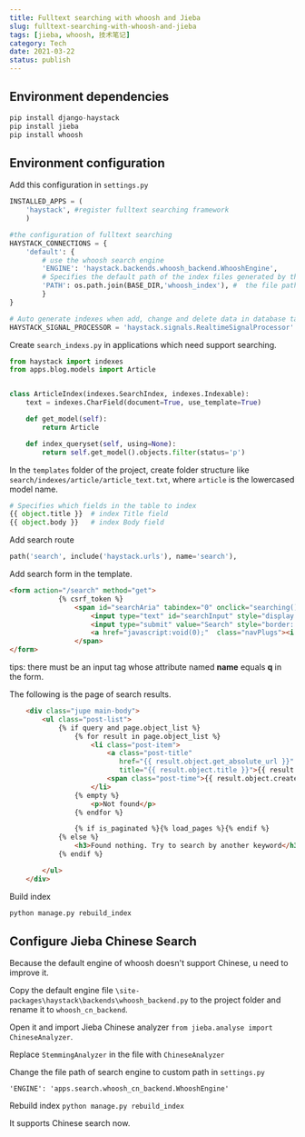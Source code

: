 ```yaml
---
title: Fulltext searching with whoosh and Jieba
slug: fulltext-searching-with-whoosh-and-jieba
tags: [jieba, whoosh, 技术笔记]
category: Tech
date: 2021-03-22
status: publish
---
```

## Environment dependencies

```python
pip install django-haystack
pip install jieba
pip install whoosh
```
## Environment configuration
Add this configuration in `settings.py`

```python
INSTALLED_APPS = (
	'haystack',	#register fulltext searching framework
	)

#the configuration of fulltext searching
HAYSTACK_CONNECTIONS = {
	'default': {
		# use the whoosh search engine
		'ENGINE': 'haystack.backends.whoosh_backend.WhooshEngine',
		# Specifies the default path of the index files generated by the index data corresponding to the keyword. When using the custom index file, write the custom file path here.
		'PATH': os.path.join(BASE_DIR,'whoosh_index'), #  the file path of the index files.
		}
}

# Auto generate indexes when add, change and delete data in database tables.
HAYSTACK_SIGNAL_PROCESSOR = 'haystack.signals.RealtimeSignalProcessor'

```

Create `search_indexs.py` in applications which need support searching.
```python
from haystack import indexes
from apps.blog.models import Article


class ArticleIndex(indexes.SearchIndex, indexes.Indexable):
    text = indexes.CharField(document=True, use_template=True)

    def get_model(self):
        return Article

    def index_queryset(self, using=None):
        return self.get_model().objects.filter(status='p')
```

In the `templates` folder of the project, create folder structure like `search/indexes/article/article_text.txt`, where `article` is the lowercased model name.

```python
# Specifies which fields in the table to index
{{ object.title }}	# index Title field
{{ object.body }}	# index Body field
```

Add search route
```python
path('search', include('haystack.urls'), name='search'),

```

Add search form in the template.

```html
<form action="/search" method="get">
            {% csrf_token %}
                <span id="searchAria" tabindex="0" onclick="searching()" onblur="offsearch()">
                    <input type="text" id="searchInput" style="display: none; border: none;" name="q">
                    <input type="submit" value="Search" style="border: none; display: none;" id="submitInput">
                    <a href="javascript:void(0);"  class="navPlugs"><i class="fa fa-search" aria-hidden="true"></i></a>
                </span>
</form>
```
tips: there must be an input tag whose attribute named **name** equals **q** in the form.

The following is the page of search results.

```html
    <div class="jupe main-body">
        <ul class="post-list">
            {% if query and page.object_list %}
                {% for result in page.object_list %}
                    <li class="post-item">
                        <a class="post-title"
                           href="{{ result.object.get_absolute_url }}"
                           title="{{ result.object.title }}">{{ result.object.title | truncatesmart:34 }}</a>
                        <span class="post-time">{{ result.object.create_time | date:"Y.m.d" }}</span>
                    </li>
                {% empty %}
                    <p>Not found</p>
                {% endfor %}

                {% if is_paginated %}{% load_pages %}{% endif %}
            {% else %}
                <h3>Found nothing. Try to search by another keyword</h3>
            {% endif %}

        </ul>
    </div>

```

Build index
```python
python manage.py rebuild_index

```

## Configure Jieba Chinese Search
Because the default engine of whoosh doesn't support Chinese, u need to improve it.

Copy the default engine file `\site-packages\haystack\backends\whoosh_backend.py` to the project folder and rename it to `whoosh_cn_backend`.

Open it and import Jieba Chinese analyzer `from jieba.analyse import ChineseAnalyzer`.

Replace `StemmingAnalyzer` in the file with `ChineseAnalyzer`

Change the file path of search engine to custom path in `settings.py`

`'ENGINE': 'apps.search.whoosh_cn_backend.WhooshEngine'`

Rebuild index `python manage.py rebuild_index`

It supports Chinese search now.